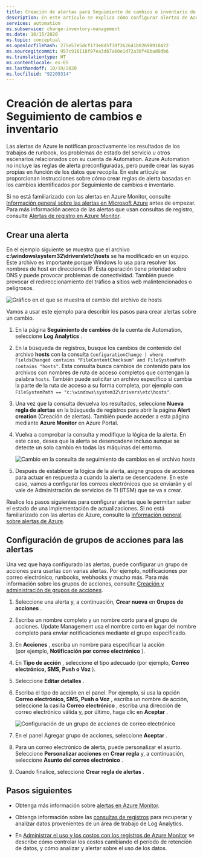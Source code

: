 ```yaml
---
title: Creación de alertas para Seguimiento de cambios e inventario de Azure Automation
description: En este artículo se explica cómo configurar alertas de Azure para notificar el estado de los cambios detectados por Seguimiento de cambios e inventario.
services: automation
ms.subservice: change-inventory-management
ms.date: 10/15/2020
ms.topic: conceptual
ms.openlocfilehash: 275e57e5dcf173e8d5f30f262641b02698910422
ms.sourcegitcommit: 957c916118f87ea3d67a60e1d72a30f48bad0db6
ms.translationtype: HT
ms.contentlocale: es-ES
ms.lasthandoff: 10/19/2020
ms.locfileid: "92209314"
---
```

# <a name="how-to-create-alerts-for-change-tracking-and-inventory"></a>Creación de alertas para Seguimiento de cambios e inventario

Las alertas de Azure le notifican proactivamente los resultados de los trabajos de runbook, los problemas de estado del servicio u otros escenarios relacionados con su cuenta de Automation. Azure Automation no incluye las reglas de alerta preconfiguradas, pero puede crear las suyas propias en función de los datos que recopila. En este artículo se proporcionan instrucciones sobre cómo crear reglas de alerta basadas en los cambios identificados por Seguimiento de cambios e inventario.

Si no está familiarizado con las alertas en Azure Monitor, consulte [Información general sobre las alertas en Microsoft Azure](../../azure-monitor/platform/alerts-overview.md) antes de empezar. Para más información acerca de las alertas que usan consultas de registro, consulte [Alertas de registro en Azure Monitor](../../azure-monitor/platform/alerts-unified-log.md).

## <a name="create-alert"></a>Crear una alerta

En el ejemplo siguiente se muestra que el archivo **c:\windows\system32\drivers\etc\hosts** se ha modificado en un equipo. Este archivo es importante porque Windows lo usa para resolver los nombres de host en direcciones IP. Esta operación tiene prioridad sobre DNS y puede provocar problemas de conectividad. También puede provocar el redireccionamiento del tráfico a sitios web malintencionados o peligrosos.

![Gráfico en el que se muestra el cambio del archivo de hosts](./media/configure-alerts/changes.png)

Vamos a usar este ejemplo para describir los pasos para crear alertas sobre un cambio.

1. En la página **Seguimiento de cambios** de la cuenta de Automation, seleccione **Log Analytics** .

2. En la búsqueda de registros, busque los cambios de contenido del archivo **hosts** con la consulta `ConfigurationChange | where FieldsChanged contains "FileContentChecksum" and FileSystemPath contains "hosts"`. Esta consulta busca cambios de contenido para los archivos con nombres de ruta de acceso completos que contengan la palabra `hosts`. También puede solicitar un archivo específico si cambia la parte de la ruta de acceso a su forma completa, por ejemplo con `FileSystemPath == "c:\windows\system32\drivers\etc\hosts"`.

3. Una vez que la consulta devuelva los resultados, seleccione **Nueva regla de alertas** en la búsqueda de registros para abrir la página **Alert creation** (Creación de alertas). También puede acceder a esta página mediante **Azure Monitor** en Azure Portal.

4. Vuelva a comprobar la consulta y modifique la lógica de la alerta. En este caso, desea que la alerta se desencadene incluso aunque se detecte un solo cambio en todas las máquinas del entorno.

    ![Cambio en la consulta de seguimiento de cambios en el archivo hosts](./media/configure-alerts/change-query.png)

5. Después de establecer la lógica de la alerta, asigne grupos de acciones para actuar en respuesta a cuando la alerta se desencadene. En este caso, vamos a configurar los correos electrónicos que se enviarán y el vale de Administración de servicios de TI (ITSM) que se va a crear.

Realice los pasos siguientes para configurar alertas que le permitan saber el estado de una implementación de actualizaciones. Si no está familiarizado con las alertas de Azure, consulte la [información general sobre alertas de Azure](../../azure-monitor/platform/alerts-overview.md).

## <a name="configure-action-groups-for-your-alerts"></a>Configuración de grupos de acciones para las alertas

Una vez que haya configurado las alertas, puede configurar un grupo de acciones para usarlas con varias alertas. Por ejemplo, notificaciones por correo electrónico, runbooks, webhooks y mucho más. Para más información sobre los grupos de acciones, consulte [Creación y administración de grupos de acciones](../../azure-monitor/platform/action-groups.md).

1. Seleccione una alerta y, a continuación, **Crear nueva** en **Grupos de acciones** .

2. Escriba un nombre completo y un nombre corto para el grupo de acciones. Update Management usa el nombre corto en lugar del nombre completo para enviar notificaciones mediante el grupo especificado.

3. En **Acciones** , escriba un nombre para especificar la acción (por ejemplo, **Notificación por correo electrónico** ).

4. En **Tipo de acción** , seleccione el tipo adecuado (por ejemplo, **Correo electrónico, SMS, Push o Voz** ).

5. Seleccione **Editar detalles** .

6. Escriba el tipo de acción en el panel. Por ejemplo, si usa la opción **Correo electrónico, SMS, Push o Voz** , escriba un nombre de acción, seleccione la casilla **Correo electrónico** , escriba una dirección de correo electrónico válida y, por último, haga clic en **Aceptar** .

    ![Configuración de un grupo de acciones de correo electrónico](./media/configure-alerts/configure-email-action-group.png)

7. En el panel Agregar grupo de acciones, seleccione **Aceptar** .

8. Para un correo electrónico de alerta, puede personalizar el asunto. Seleccione **Personalizar acciones** en **Crear regla** y, a continuación, seleccione **Asunto del correo electrónico** .

9. Cuando finalice, seleccione **Crear regla de alertas** .

## <a name="next-steps"></a>Pasos siguientes

* Obtenga más información sobre [alertas en Azure Monitor](../../azure-monitor/platform/alerts-overview.md).

* Obtenga información sobre las [consultas de registros](../../azure-monitor/log-query/log-query-overview.md) para recuperar y analizar datos provenientes de un área de trabajo de Log Analytics.

* En [Administrar el uso y los costos con los registros de Azure Monitor](../../azure-monitor/platform/manage-cost-storage.md) se describe cómo controlar los costos cambiando el período de retención de datos, y cómo analizar y alertar sobre el uso de los datos.